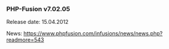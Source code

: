 ### PHP-Fusion v7.02.05
Release date: 15.04.2012

News: https://www.phpfusion.com/infusions/news/news.php?readmore=543
